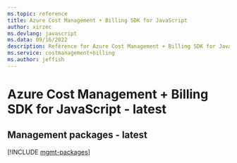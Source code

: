 ```yaml
---
ms.topic: reference
title: Azure Cost Management + Billing SDK for JavaScript
author: xirzec
ms.devlang: javascript
ms.data: 09/16/2022
description: Reference for Azure Cost Management + Billing SDK for JavaScript
ms.service: costmanagement+billing
ms.author: jeffish
---
```

# Azure Cost Management + Billing SDK for JavaScript - latest

## Management packages - latest
[!INCLUDE [mgmt-packages](cost-management-+-billing-mgmt-index.md)]